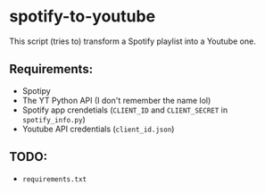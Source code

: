 # spotify-to-youtube
This script (tries to) transform a Spotify playlist into a Youtube one. 

## Requirements:
* Spotipy 
* The YT Python API (I don't remember the name lol)
* Spotify app crendetials (`CLIENT_ID` and `CLIENT_SECRET` in `spotify_info.py`)
* Youtube API credentials (`client_id.json`)

## TODO:
* `requirements.txt`
